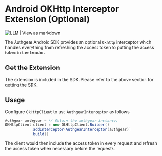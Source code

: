 # Android OKHttp Interceptor Extension (Optional)

[![LLM | View as markdown](https://img.shields.io/badge/LLM-View%20as%20markdown-blue)](https://raw.githubusercontent.com/authgear/docs/refs/heads/main/get-started/native-mobile-app/android/okhttp-interceptor-extension.md)

The Authgear Android SDK provides an optional `Okhttp` interceptor which handles everything from refreshing the access token to putting the access token in the header.

## Get the Extension

The extension is included in the SDK. Please refer to the above section for getting the SDK.

## Usage

Configure `OkHttpClient` to use `AuthgearInterceptor` as follows:

```java
Authgear authgear = // Obtain the authgear instance.
OKHttpClient client = new OkHttpClient.Builder()
            .addInterceptor(AuthgearInterceptor(authgear))
            .build()
```

The client would then include the access token in every request and refresh the access token when necessary before the requests.
